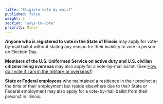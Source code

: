 ```yaml
---
title: "Eligible vote by mail?"
published: false
weight: 3
section: "ways-to-vote"
priority: Minor
---
```


**Anyone who is registered to vote in the State of Illinois** may apply for vote-by-mail ballot without stating any reason for their inability to vote in person on Election Day.  

**Members of the U.S. Uniformed Service on active duty and  U.S. civilian citizens living overseas** may also apply for a vote-by-mail ballot. (See [How do I vote if I am in the military or overseas?](#item-vote-military-overseas))  

**State or Federal employees** who maintained a residence in their precinct at the time of their employment but reside elsewhere due to their State or Federal employment may also apply for a vote-by-mail ballot from their precinct in Illinois.  